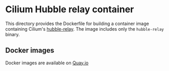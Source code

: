 Cilium Hubble relay container
================

This directory provides the Dockerfile for building a container image containing Cilium's [hubble-relay](https://github.com/cilium/cilium). The image includes only the `hubble-relay` binary.

Docker images
-------------

Docker images are available on [Quay.io](https://quay.io/repository/cybozu/hubble-relay)
